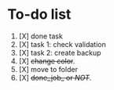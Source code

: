 # To-do list

1. [X] done task
2. [X] task 1: check validation
3. [X] task 2: create backup
4. [X] ~~change color~~.
5. [X] move to folder
6. [X] ~~done_job_ or _NOT_~~.
